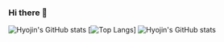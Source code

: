 ### Hi there 👋
![Hyojin's GitHub stats](https://github-readme-stats.vercel.app/api?username=phjlia2430&show_icons=true&theme=radical)
[![Top Langs](https://github-readme-stats.vercel.app/api/top-langs/?username=phjlia2430&layout=compact)]
![Hyojin's GitHub stats](https://github-readme-stats.vercel.app/api?usernamephjlia2430&show_icons=true&theme=radical)
<!--
**phjlia2430/phjlia2430** is a ✨ _special_ ✨ repository because its `README.md` (this file) appears on your GitHub profile.

Here are some ideas to get you started:

- 🔭 I’m currently working on ...
- 🌱 I’m currently learning ...
- 👯 I’m looking to collaborate on ...
- 🤔 I’m looking for help with ...
- 💬 Ask me about ...
- 📫 How to reach me: ...
- 😄 Pronouns: ...
- ⚡ Fun fact: ...
-->
